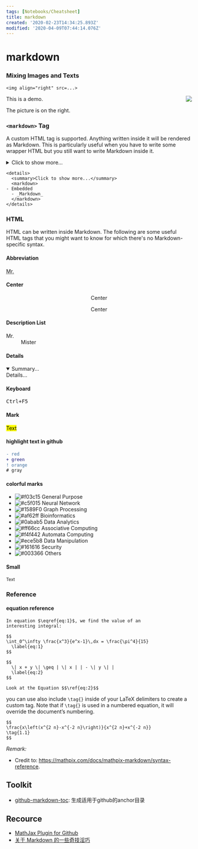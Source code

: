 ```yaml
---
tags: [Notebooks/Cheatsheet]
title: markdown
created: '2020-02-23T14:34:25.893Z'
modified: '2020-04-09T07:44:14.076Z'
---
```


# markdown

### Mixing Images and Texts
```
<img align="right" src=...>
```
<img align="right" src="@attachment/icon_small.png"/>

This is a demo.

The picture is on the right.


### `<markdown>` Tag
A custom <markdown> HTML tag is supported. Anything written inside it will be rendered as Markdown. This is particularly useful when you have to write some wrapper HTML but you still want to write Markdown inside it.

<details>
  <summary>Click to show more...</summary>
  <markdown>
- Embedded
  - _Markdown_
  </markdown>
</details>

```
<details>
  <summary>Click to show more...</summary>
  <markdown>
- Embedded
  - _Markdown_
  </markdown>
</details>
```

### HTML
HTML can be written inside Markdown. The following are some useful HTML tags that you might want to know for which there's no Markdown-specific syntax.

<!-- Comment -->

#### Abbreviation

<abbr title="Mister">Mr.</abbr>

#### Center

<center>Center</center>
<p align="center">Center</p>

#### Description List

<dl>
 <dt>Mr.</dt>
 <dd>Mister</dd>
</dl>

#### Details

<details open>
  <summary>Summary...</summary>
  Details...
</details>

#### Keyboard

<kbd>Ctrl+F5</kbd>

#### Mark

<mark>Text</mark>

#### highlight text in github
```diff
- red
+ green
! orange
# gray
```

#### colorful marks

-  <img src="https://placehold.it/15/f03c15/000000?text=+" alt="#f03c15" />  General Purpose
-  <img src="https://placehold.it/15/c5f015/000000?text=+" alt="#c5f015" />  Neural Network
-  <img src="https://placehold.it/15/1589F0/000000?text=+" alt="#1589F0" />  Graph Processing
-  <img src="https://placehold.it/15/af62ff/000000?text=+" alt="#af62ff" />  Bioinformatics
-  <img src="https://placehold.it/15/0abab5/000000?text=+" alt="#0abab5" />  Data Analytics
-  <img src="https://placehold.it/15/ff66cc/000000?text=+" alt="#ff66cc" />  Associative Computing
-  <img src="https://placehold.it/15/f4f442/000000?text=+" alt="#f4f442" />  Automata Computing
-  <img src="https://placehold.it/15/ece5b8/000000?text=+" alt="#ece5b8" />  Data Manipulation
-  <img src="https://placehold.it/15/161616/000000?text=+" alt="#161616" />  Security
-  <img src="https://placehold.it/15/003366/000000?text=+" alt="#003366" />  Others

#### Small

<small>Text</small>

### Reference

#### equation reference

```
In equation $\eqref{eq:1}$, we find the value of an
interesting integral:

$$
\int_0^\infty \frac{x^3}{e^x-1}\,dx = \frac{\pi^4}{15}
  \label{eq:1}
$$

$$
  \| x + y \| \geq | \| x | | - \| y \| |
  \label{eq:2}
$$

Look at the Equation $$\ref{eq:2}$$
```

you can use also include `\tag{}` inside of your LaTeX delimiters to create a custom tag. Note that if `\tag{}` is used in a numbered equation, it will override the document’s numbering.
```
$$
\frac{x\left(x^{2 n}-x^{-2 n}\right)}{x^{2 n}+x^{-2 n}}
\tag{1.1}
$$
```

*Remark:*
- Credit to: https://mathpix.com/docs/mathpix-markdown/syntax-reference.

## Toolkit

- [github-markdown-toc](https://github.com/ekalinin/github-markdown-toc): 生成适用于github的anchor目录

## Recource

- [MathJax Plugin for Github](https://chrome.google.com/webstore/detail/mathjax-plugin-for-github/ioemnmodlmafdkllaclgeombjnmnbima)
- [关于 Markdown 的一些奇技淫巧](https://mazhuang.org/2017/09/01/markdown-odd-skills/)

